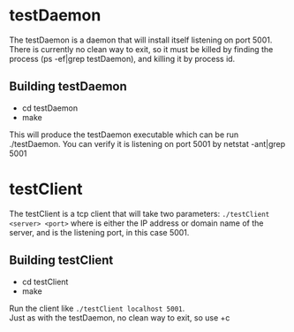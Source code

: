 # testDaemon
The testDaemon is a daemon that will install itself listening on port 
5001.  There is currently no clean way to exit, so it must be killed by
finding the process (ps -ef|grep testDaemon), and killing it by process id.
## Building testDaemon
* cd testDaemon
* make

This will produce the testDaemon executable which can be run ./testDaemon.
You can verify it is listening on port 5001 by netstat -ant|grep 5001

# testClient
The testClient is a tcp client that will take two parameters:
```./testClient <server> <port>```
where <server> is either the IP address or domain name of the server,
and <port> is the listening port, in this case 5001.
## Building testClient
* cd testClient
* make

Run the client like `./testClient localhost 5001`.  
Just as with the testDaemon, no clean way to exit, so use <ctrl>+c



